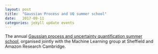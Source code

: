 ```yaml
---
layout: post
title:  "Gaussian Process and UQ summer school"
date:   2017-09-11
categories: jekyll update events
---
```


The annual [Gaussian process and uncertainty quantification summer school](http://gpss.cc/gpss17/), organised jointly with the Machine Learning group at Sheffield and Amazon Research Cambridge.
